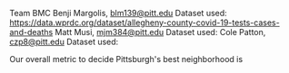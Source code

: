 Team BMC
Benji Margolis, blm139@pitt.edu
Dataset used: https://data.wprdc.org/dataset/allegheny-county-covid-19-tests-cases-and-deaths
Matt Musi, mjm384@pitt.edu
Dataset used:
Cole Patton, czp8@pitt.edu
Dataset used: 

Our overall metric to decide Pittsburgh's best neighborhood is
